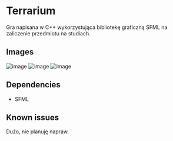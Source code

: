 # Terrarium
Gra napisana w C++ wykorzystująca bibliotekę graficzną SFML na zaliczenie przedmiotu na studiach.

## Images
![image](https://user-images.githubusercontent.com/27036554/73094636-4edea800-3ee1-11ea-9038-25433292db0a.png)
![image](https://user-images.githubusercontent.com/27036554/73094706-73d31b00-3ee1-11ea-9ead-c5d9d9b751e7.png)
![image](https://user-images.githubusercontent.com/27036554/73094786-98c78e00-3ee1-11ea-8798-314737058216.png)

## Dependencies
* SFML

## Known issues
Dużo, nie planuję napraw.
